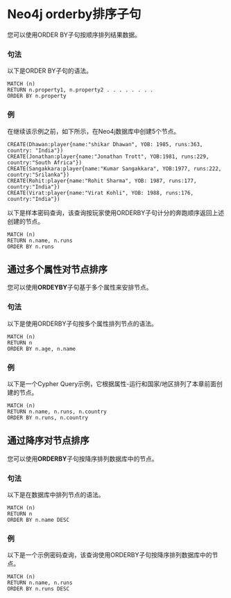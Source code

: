 # Neo4j orderby排序子句

您可以使用ORDER BY子句按顺序排列结果数据。

### 句法

以下是ORDER BY子句的语法。

```cql
MATCH (n)  
RETURN n.property1, n.property2 . . . . . . . .  
ORDER BY n.property
```

### 例

在继续该示例之前，如下所示，在Neo4j数据库中创建5个节点。

```cql
CREATE(Dhawan:player{name:"shikar Dhawan", YOB: 1985, runs:363, country: "India"})
CREATE(Jonathan:player{name:"Jonathan Trott", YOB:1981, runs:229, country:"South Africa"})
CREATE(Sangakkara:player{name:"Kumar Sangakkara", YOB:1977, runs:222, country:"Srilanka"})
CREATE(Rohit:player{name:"Rohit Sharma", YOB: 1987, runs:177, country:"India"})
CREATE(Virat:player{name:"Virat Kohli", YOB: 1988, runs:176, country:"India"})
```

以下是样本密码查询，该查询按玩家使用ORDERBY子句计分的奔跑顺序返回上述创建的节点。

```cql
MATCH (n)  
RETURN n.name, n.runs 
ORDER BY n.runs 
```

## 通过多个属性对节点排序

您可以使用**ORDEYBY**子句基于多个属性来安排节点。

### 句法

以下是使用ORDERBY子句按多个属性排列节点的语法。

```cql
MATCH (n) 
RETURN n 
ORDER BY n.age, n.name 
```

### 例

以下是一个Cypher Query示例，它根据属性-运行和国家/地区排列了本章前面创建的节点。

```cql
MATCH (n) 
RETURN n.name, n.runs, n.country 
ORDER BY n.runs, n.country
```

## 通过降序对节点排序

您可以使用**ORDERBY**子句按降序排列数据库中的节点。

### 句法

以下是在数据库中排列节点的语法。

```cql
MATCH (n) 
RETURN n 
ORDER BY n.name DESC 
```

### 例

以下是一个示例密码查询，该查询使用ORDERBY子句按降序排列数据库中的节点。

```cql
MATCH (n)  
RETURN n.name, n.runs 
ORDER BY n.runs DESC 
```
